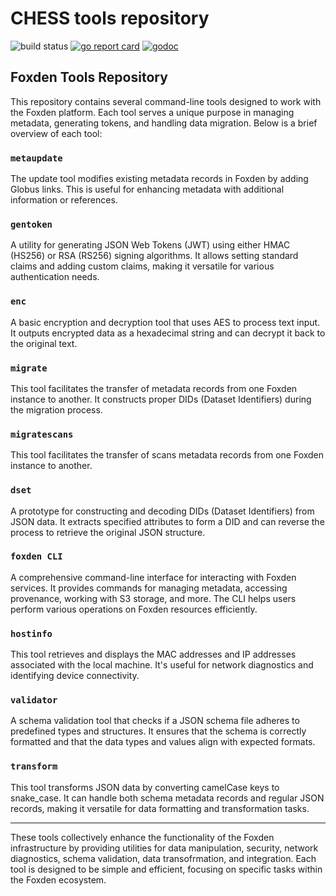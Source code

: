 # CHESS tools repository

![build status](https://github.com/CHESSComputing/gotools/actions/workflows/go.yml/badge.svg)
[![go report card](https://goreportcard.com/badge/github.com/CHESSComputing/gotools)](https://goreportcard.com/report/github.com/CHESSComputing/gotools)
[![godoc](https://godoc.org/github.com/CHESSComputing/gotools?status.svg)](https://godoc.org/github.com/CHESSComputing/gotools)


## Foxden Tools Repository
This repository contains several command-line tools designed to work with the
Foxden platform. Each tool serves a unique purpose in managing metadata,
generating tokens, and handling data migration. Below is a brief overview of
each tool:

### `metaupdate`
The update tool modifies existing metadata records in Foxden by adding Globus
links. This is useful for enhancing metadata with additional information or
references.

### `gentoken`
A utility for generating JSON Web Tokens (JWT) using either HMAC (HS256) or RSA
(RS256) signing algorithms. It allows setting standard claims and adding custom
claims, making it versatile for various authentication needs.

### `enc`
A basic encryption and decryption tool that uses AES to process text input. It
outputs encrypted data as a hexadecimal string and can decrypt it back to the
original text.

### `migrate`
This tool facilitates the transfer of metadata records from one Foxden instance
to another. It constructs proper DIDs (Dataset Identifiers) during the
migration process.

### `migratescans`
This tool facilitates the transfer of scans metadata records from one Foxden instance 
to another.

### `dset`
A prototype for constructing and decoding DIDs (Dataset Identifiers) from JSON
data. It extracts specified attributes to form a DID and can reverse the
process to retrieve the original JSON structure.

### `foxden CLI`
A comprehensive command-line interface for interacting with Foxden services. It
provides commands for managing metadata, accessing provenance, working with S3
storage, and more. The CLI helps users perform various operations on Foxden
resources efficiently.

### `hostinfo`
This tool retrieves and displays the MAC addresses and IP addresses associated
with the local machine. It's useful for network diagnostics and identifying
device connectivity.

### `validator`
A schema validation tool that checks if a JSON schema file adheres to
predefined types and structures. It ensures that the schema is correctly
formatted and that the data types and values align with expected formats.

### `transform`
This tool transforms JSON data by converting camelCase keys to snake_case. It
can handle both schema metadata records and regular JSON records, making it
versatile for data formatting and transformation tasks.

----

These tools collectively enhance the functionality of the Foxden infrastructure by
providing utilities for data manipulation, security, network diagnostics,
schema validation, data transofrmation, and integration. Each tool
is designed to be simple and efficient, focusing on specific tasks within the
Foxden ecosystem.


